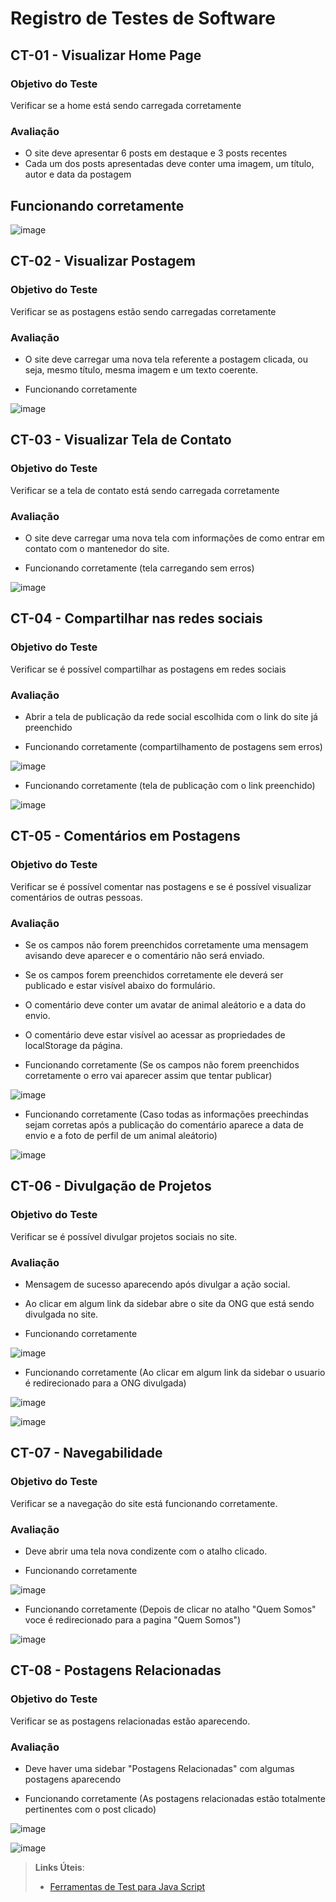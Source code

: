 # Registro de Testes de Software

## CT-01 - Visualizar Home Page

### Objetivo do Teste
Verificar se a home está sendo carregada corretamente

### Avaliação
- O site deve apresentar 6 posts em destaque e 3 posts recentes
- Cada um dos posts apresentadas deve conter uma imagem, um título, autor e data da postagem

## Funcionando corretamente 


![image](https://user-images.githubusercontent.com/90425477/206814018-1f0989e0-af84-4931-b02d-c01812296a28.png)

## CT-02 - Visualizar Postagem

### Objetivo do Teste
Verificar se as postagens estão sendo carregadas corretamente

### Avaliação
- O site deve carregar uma nova tela referente a postagem clicada, ou seja, mesmo título, mesma imagem e um texto coerente.

- Funcionando corretamente 


![image](https://user-images.githubusercontent.com/90425477/206814110-ea0e5694-49cb-4de4-8de7-612696cb2ff3.png)


## CT-03 - Visualizar Tela de Contato

### Objetivo do Teste
Verificar se a tela de contato está sendo carregada corretamente

### Avaliação
- O site deve carregar uma nova tela com informações de como entrar em contato com o mantenedor do site.


- Funcionando corretamente (tela carregando sem erros) 


![image](https://user-images.githubusercontent.com/90425477/206814186-5935dfab-28b3-4f7d-ab3f-b7f95bdc59b0.png)


## CT-04 - Compartilhar nas redes sociais

### Objetivo do Teste
Verificar se é possível compartilhar as postagens em redes sociais

### Avaliação
- Abrir a tela de publicação da rede social escolhida com o link do site já preenchido

- Funcionando corretamente (compartilhamento de postagens sem erros) 


![image](https://user-images.githubusercontent.com/90425477/206817967-5cee8f69-3b59-4bf9-8858-c25a667a7c50.png)

- Funcionando corretamente (tela de publicação com o link preenchido)


![image](https://user-images.githubusercontent.com/90425477/206814439-bbf49dc6-2db4-4a3f-830b-f11a506cbbe4.png)



## CT-05 - Comentários em Postagens

### Objetivo do Teste
Verificar se é possível comentar nas postagens e se é possível visualizar comentários de outras pessoas.

### Avaliação
- Se os campos não forem preenchidos corretamente uma mensagem avisando deve aparecer e o comentário não será enviado.
- Se os campos forem preenchidos corretamente ele deverá ser publicado e estar visível abaixo do formulário.
- O comentário deve conter um avatar de animal aleátorio e a data do envio.
- O comentário deve estar visível ao acessar as propriedades de localStorage da página.


- Funcionando corretamente (Se os campos não forem preenchidos corretamente o erro vai aparecer assim que tentar publicar) 


![image](https://user-images.githubusercontent.com/90425477/206814615-ce52e759-0878-4a04-b706-6a510236c743.png)

- Funcionando corretamente (Caso todas as informações preechindas sejam corretas após a publicação do comentário aparece a data de envio e a foto de perfil de um animal aleátorio)


![image](https://user-images.githubusercontent.com/90425477/206814671-509ef48e-27da-40b0-b467-73fa3075c223.png)



## CT-06 - Divulgação de Projetos

### Objetivo do Teste
Verificar se é possível divulgar projetos sociais no site.

### Avaliação
- Mensagem de sucesso aparecendo após divulgar a ação social.
- Ao clicar em algum link da sidebar abre o site da ONG que está sendo divulgada no site.

- Funcionando corretamente 


![image](https://user-images.githubusercontent.com/90425477/206814832-a40fbc22-972e-4ef7-b08f-abcd9739af88.png)

- Funcionando corretamente (Ao clicar em algum link da sidebar o usuario é redirecionado para a ONG divulgada)


![image](https://user-images.githubusercontent.com/90425477/206814862-161c4e85-e073-4414-8198-c1c34f9efe13.png)


![image](https://user-images.githubusercontent.com/90425477/206814897-1d61d6e3-ec52-42e4-ae13-1123f3db89f9.png)


## CT-07 - Navegabilidade

### Objetivo do Teste
Verificar se a navegação do site está funcionando corretamente.

### Avaliação
- Deve abrir uma tela nova condizente com o atalho clicado.

- Funcionando corretamente 


![image](https://user-images.githubusercontent.com/90425477/206814967-0d9a2280-5b68-4afe-b5c5-9e3dcf0c258b.png)

- Funcionando corretamente (Depois de clicar no atalho "Quem Somos" voce é redirecionado para a pagina "Quem Somos")


![image](https://user-images.githubusercontent.com/90425477/206815001-65807934-ecfe-40f0-98ea-718f2c6ec00d.png)



## CT-08 - Postagens Relacionadas

### Objetivo do Teste
Verificar se as postagens relacionadas estão aparecendo.

### Avaliação
- Deve haver uma sidebar "Postagens Relacionadas" com algumas postagens aparecendo


- Funcionando corretamente (As postagens relacionadas estão totalmente pertinentes com o post clicado) 

![image](https://user-images.githubusercontent.com/90425477/206815378-f42a7148-a982-45ba-9bab-4d0bfb2be76e.png)

![image](https://user-images.githubusercontent.com/90425477/206818284-06e272ad-b775-4fd7-96e6-f345a972f3e5.png)



> **Links Úteis**:
> - [Ferramentas de Test para Java Script](https://geekflare.com/javascript-unit-testing/)
